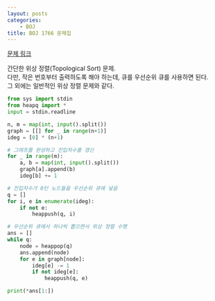 ```yaml
---
layout: posts
categories:
    - BOJ
title: BOJ 1766 문제집
---
```


[문제 링크](https://www.acmicpc.net/problem/1766)

간단한 위상 정렬(Topological Sort) 문제.  
다만, 작은 번호부터 출력하도록 해야 하는데, 큐를 우선순위 큐를 사용하면 된다.  
그 외에는 일반적인 위상 정렬 문제와 같다.

```python
from sys import stdin
from heapq import *
input = stdin.readline

n, m = map(int, input().split())
graph = [[] for _ in range(n+1)]
ideg = [0] * (n+1)

# 그래프를 완성하고 진입차수를 갱신
for _ in range(m):
    a, b = map(int, input().split())
    graph[a].append(b)
    ideg[b] += 1

# 진입차수가 0인 노드들을 우선순위 큐에 넣음
q = []
for i, e in enumerate(ideg):
    if not e:
        heappush(q, i)

# 우선순위 큐에서 하나씩 뽑으면서 위상 정렬 수행
ans = []
while q:
    node = heappop(q)
    ans.append(node)
    for e in graph[node]:
        ideg[e] -= 1
        if not ideg[e]:
            heappush(q, e)

print(*ans[1:])
```
